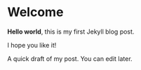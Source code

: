 # Welcome

**Hello world**, this is my first Jekyll blog post.

I hope you like it!

A quick draft of my post. You can edit later.



